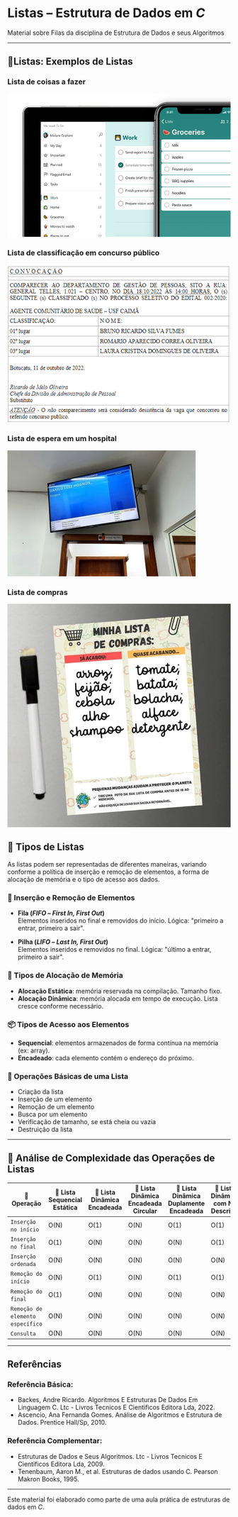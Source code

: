 # Listas – Estrutura de Dados em _C_

Material sobre Filas da disciplina de Estrutura de Dados e seus Algoritmos

---

## 📘Listas: Exemplos de  Listas

###  Lista de coisas a fazer

![Lista de coisas a fazer](imagens/image.png)

###  Lista de classificação em concurso público

![Lista de classificados em concurso público](imagens/Imagem1.png)

###  Lista de espera em um hospital

![Lista de espera em um hospital](imagens/Imagem2.jpg)

###  Lista de compras
![Lista de compras](imagens/Imagem3.jpg)

## 📘 Tipos de Listas

As listas podem ser representadas de diferentes maneiras, variando conforme a política de inserção e remoção de elementos, a forma de alocação de memória e o tipo de acesso aos dados.

### 🔁 Inserção e Remoção de Elementos

- **Fila (_FIFO_ – _First In, First Out_)**  
  Elementos inseridos no final e removidos do início. Lógica: "primeiro a entrar, primeiro a sair".

- **Pilha (_LIFO_ – _Last In, First Out_)**  
  Elementos inseridos e removidos no final. Lógica: "último a entrar, primeiro a sair".

### 🧠 Tipos de Alocação de Memória

- **Alocação Estática**: memória reservada na compilação. Tamanho fixo.
- **Alocação Dinâmica**: memória alocada em tempo de execução. Lista cresce conforme necessário.

### 📦 Tipos de Acesso aos Elementos

- **Sequencial**: elementos armazenados de forma contínua na memória (ex: array).
- **Encadeado**: cada elemento contém o endereço do próximo.

### 🔧 Operações Básicas de uma Lista

- Criação da lista  
- Inserção de um elemento  
- Remoção de um elemento  
- Busca por um elemento  
- Verificação de tamanho, se está cheia ou vazia  
- Destruição da lista

---

## 🔹 Análise de Complexidade das Operações de Listas

| 🔢 **Operação**               | 📄 **Lista Sequencial Estática** | 📄 **Lista Dinâmica Encadeada** | 📄 **Lista Dinâmica Encadeada Circular** | 📄 **Lista Dinâmica Duplamente Encadeada** | 📄 **Lista Dinâmica com Nó Descritor** |
|--------------------------------|---------------------------------|--------------------------------|-----------------------------------------|-------------------------------------------|----------------------------------------|
| `Inserção no início`           | O(N)                            | O(1)                           | O(N)                                   | O(1)                                     | O(1)                                   |
| `Inserção no final`            | O(1)                            | O(N)                           | O(N)                                   | O(N)                                     | O(1)                                   |
| `Inserção ordenada`            | O(N)                            | O(N)                           | O(N)                                   | O(N)                                     | O(N)                                   |
| `Remoção do início`            | O(N)                            | O(1)                           | O(N)                                   | O(1)                                     | O(1)                                   |
| `Remoção do final`             | O(1)                            | O(N)                           | O(N)                                   | O(N)                                     | O(N)                                   |
| `Remoção de elemento específico` | O(N)                         | O(N)                           | O(N)                                   | O(N)                                     | O(N)                                   |
| `Consulta`                    | O(N)                            | O(N)                           | O(N)                                   | O(N)                                     | O(N)                                   |

---

## Referências
### Referência Básica:
- Backes, Andre Ricardo. Algoritmos E Estruturas De Dados Em Linguagem C. Ltc - Livros Tecnicos E Cientificos Editora Lda, 2022.
- Ascencio, Ana Fernanda Gomes. Análise de Algoritmos e Estrutura de Dados. Prentice Hall/Sp, 2010.
### Referência Complementar:
- Estruturas de Dados e Seus Algoritmos. Ltc - Livros Tecnicos E Cientificos Editora Lda, 2009.
- Tenenbaum, Aaron M., et al. Estruturas de dados usando C. Pearson Makron Books, 1995.

---

Este material foi elaborado como parte de uma aula prática de estruturas de dados em _C_.
